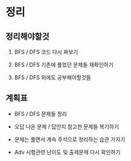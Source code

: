 # 정리

## 정리해야할것

1. BFS / DFS 코드 다시 짜보기

2. BFS / DFS 기존에 풀었던 문제들 재확인하기 

3. BFS / DFS 외에도 공부해야할것들


## 계획표

- BFS / DFS 문제들 정리

- 오답 나온 문제 / 답안지 참고한 문제들 복기하기

- 문제는 풀면서 계속 주석으로 정리하는 습관 가지기

- Adv 시험관련 난이도 및 출제문제 다시 확인하기